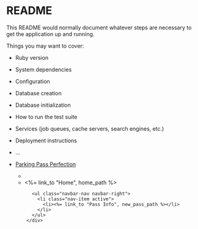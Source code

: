 # README

This README would normally document whatever steps are necessary to get the
application up and running.

Things you may want to cover:

* Ruby version

* System dependencies

* Configuration

* Database creation

* Database initialization

* How to run the test suite

* Services (job queues, cache servers, search engines, etc.)

* Deployment instructions

* ...
* 
  <nav class="navbar navbar-expand-md navbar-dark bg-dark fixed-top">
    <a class="navbar-brand" href="#">Parking Pass Perfection</a>
    <div class="container">
      <div class="collapse navbar-collapse" id="navbar">
            <ul class="navbar-nav mr-auto">
              <li class="nav-item active">
                <li><%= link_to "Home", home_path %></li>
              </li>
            </ul>
              
            <ul class="navbar-nav navbar-right">
              <li class="nav-item active">
                <li><%= link_to "Pass Info", new_pass_path %></li>
              </li>
            </ul>
          </div>
          
    </div>
  </nav>
